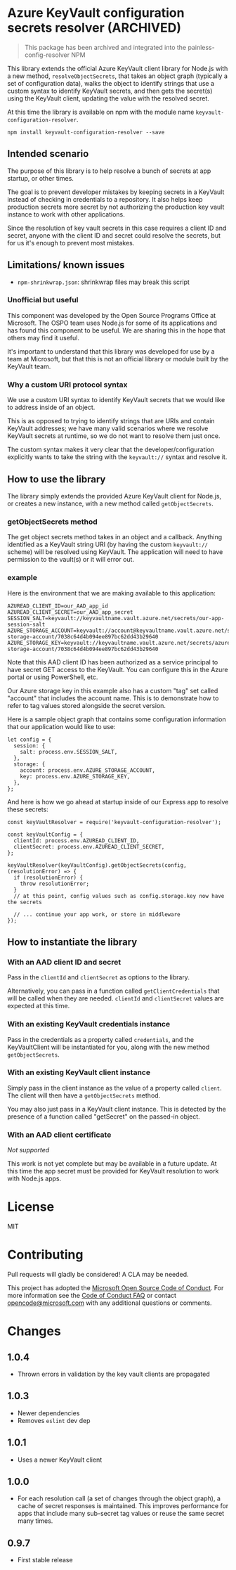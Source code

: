 # Azure KeyVault configuration secrets resolver (ARCHIVED)

> This package has been archived and integrated into the painless-config-resolver NPM

This library extends the official Azure KeyVault client library for Node.js with a new
method, `resolveObjectSecrets`, that takes an object graph (typically a set of configuration
data), walks the object to identify strings that use a custom syntax to identify KeyVault
secrets, and then gets the secret(s) using the KeyVault client, updating the value with the
resolved secret.

At this time the library is available on npm with the module name `keyvault-configuration-resolver`.

```
npm install keyvault-configuration-resolver --save
```

## Intended scenario

The purpose of this library is to help resolve a bunch of secrets at app startup, or other
times.

The goal is to prevent developer mistakes by keeping secrets in a KeyVault instead of checking in
credentials to a repository. It also helps keep production secrets more secret by not authorizing
the production key vault instance to work with other applications.

Since the resolution of key vault secrets in this case requires a client ID and secret, anyone
with the client ID and secret could resolve the secrets, but for us it's enough to prevent most
mistakes.

## Limitations/ known issues

- `npm-shrinkwrap.json`: shrinkwrap files may break this script

### Unofficial but useful

This component was developed by the Open Source Programs Office at Microsoft. The OSPO team
uses Node.js for some of its applications and has found this component to be useful. We are
sharing this in the hope that others may find it useful.

It's important to understand that this library was developed for use by a team at Microsoft, but
that this is not an official library or module built by the KeyVault team.

### Why a custom URI protocol syntax

We use a custom URI syntax to identify KeyVault secrets that we would like to address inside of
an object.

This is as opposed to trying to identify strings that are URIs and contain KeyVault addresses; we
have many valid scenarios where we resolve KeyVault secrets at runtime, so we do not want to
resolve them just once.

The custom syntax makes it very clear that the developer/configuration explicitly wants to take
the string with the `keyvault://` syntax and resolve it.

## How to use the library

The library simply extends the provided Azure KeyVault client for Node.js, or creates a new
instance, with a new method called `getObjectSecrets`.

### getObjectSecrets method

The get object secrets method takes in an object and a callback. Anything identified as a
KeyVault string URI (by having the custom `keyvault://` scheme) will
be resolved using KeyVault. The application will need to have permission to the vault(s)
or it will error out.

### example

Here is the environment that we are making available to this application:

```
AZUREAD_CLIENT_ID=our_AAD_app_id
AZUREAD_CLIENT_SECRET=our_AAD_app_secret
SESSION_SALT=keyvault://keyvaultname.vault.azure.net/secrets/our-app-session-salt
AZURE_STORAGE_ACCOUNT=keyvault://account@keyvaultname.vault.azure.net/secrets/azure-storage-account/7038c64d4b094ee897bc62dd43b29640
AZURE_STORAGE_KEY=keyvault://keyvaultname.vault.azure.net/secrets/azure-storage-account/7038c64d4b094ee897bc62dd43b29640
```

Note that this AAD client ID has been authorized as a service principal to have secret GET
access to the KeyVault. You can configure this in the Azure portal or using PowerShell, etc.

Our Azure storage key in this example also has a custom "tag" set called "account" that
includes the account name. This is to demonstrate how to refer to tag values stored
alongside the secret version.

Here is a sample object graph that contains some configuration information that our
application would like to use:

```
let config = {
  session: {
    salt: process.env.SESSION_SALT,
  },
  storage: {
    account: process.env.AZURE_STORAGE_ACCOUNT,
    key: process.env.AZURE_STORAGE_KEY,
  },
};
```

And here is how we go ahead at startup inside of our Express app to resolve these secrets:

```
const keyVaultResolver = require('keyvault-configuration-resolver');

const keyVaultConfig = {
  clientId: process.env.AZUREAD_CLIENT_ID,
  clientSecret: process.env.AZUREAD_CLIENT_SECRET,
};

keyVaultResolver(keyVaultConfig).getObjectSecrets(config, (resolutionError) => {
  if (resolutionError) {
    throw resolutionError;
  }
  // at this point, config values such as config.storage.key now have the secrets

  // ... continue your app work, or store in middleware
});
```

## How to instantiate the library

### With an AAD client ID and secret

Pass in the `clientId` and `clientSecret` as options to the library.

Alternatively, you can pass in a function called `getClientCredentials` that will be called when they are needed. `clientId` and `clientSecret` values are expected at this time.

### With an existing KeyVault credentials instance

Pass in the credentials as a property called `credentials`, and the KeyVaultClient will be
instantiated for you, along with the new method `getObjectSecrets`.

### With an existing KeyVault client instance

Simply pass in the client instance as the value of a property called `client`. The client
will then have a `getObjectSecrets` method.

You may also just pass in a KeyVault client instance. This is detected by the presence of
a function called "getSecret" on the passed-in object.

### With an AAD client certificate

_Not supported_

This work is not yet complete but may be available in a future update. At this time the app
secret must be provided for KeyVault resolution to work with Node.js apps.

# License

MIT

# Contributing

Pull requests will gladly be considered! A CLA may be needed.

This project has adopted the [Microsoft Open Source Code of
Conduct](https://opensource.microsoft.com/codeofconduct/).
For more information see the [Code of Conduct
FAQ](https://opensource.microsoft.com/codeofconduct/faq/) or
contact [opencode@microsoft.com](mailto:opencode@microsoft.com)
with any additional questions or comments.

# Changes

## 1.0.4

- Thrown errors in validation by the key vault clients are propagated

## 1.0.3

- Newer dependencies
- Removes `eslint` dev dep

## 1.0.1

- Uses a newer KeyVault client

## 1.0.0

- For each resolution call (a set of changes through the object graph), a cache of secret responses is maintained. This improves performance for apps that include many sub-secret tag values or reuse the same secret many times.

## 0.9.7

- First stable release
